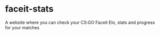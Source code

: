 # faceit-stats
A website where you can check your CS:GO Faceit Elo, stats and progress for your matches
